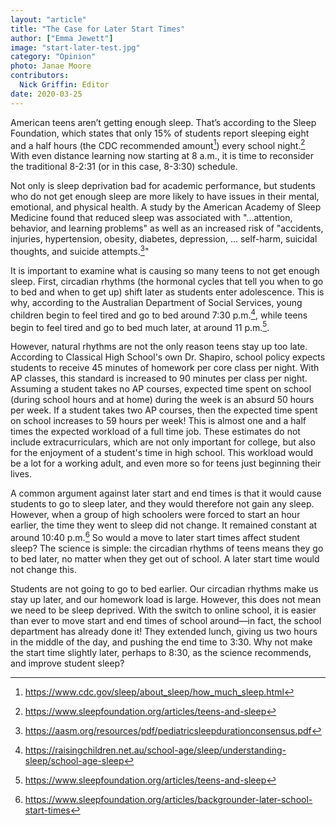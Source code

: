 ```yaml
---
layout: "article"
title: "The Case for Later Start Times"
author: ["Emma Jewett"]
image: "start-later-test.jpg"
category: "Opinion"
photo: Janae Moore
contributors:
  Nick Griffin: Editor
date: 2020-03-25
---
```


American teens aren’t getting enough sleep. That’s according to the Sleep Foundation, which states that only 15% of students report sleeping eight and a half hours (the CDC recommended amount[^5]) every school night.[^1] With even distance learning now starting at 8 a.m., it is time to reconsider the traditional 8-2:31 (or in this case, 8-3:30) schedule.

Not only is sleep deprivation bad for academic performance, but students who do not get enough sleep are more likely to have issues in their mental, emotional, and physical health. A study by the American Academy of Sleep Medicine found that reduced sleep was associated with "...attention, behavior, and learning problems" as well as an increased risk of "accidents, injuries, hypertension, obesity, diabetes, depression, … self-harm, suicidal thoughts, and suicide attempts.[^2]"

It is important to examine what is causing so many teens to not get enough sleep. First, circadian rhythms (the hormonal cycles that tell you when to go to bed and when to get up) shift later as students enter adolescence. This is why, according to the Australian Department of Social Services, young children begin to feel tired and go to bed around 7:30 p.m.[^3], while teens begin to feel tired and go to bed much later, at around 11 p.m.[^4].

However, natural rhythms are not the only reason teens stay up too late. According to Classical High School's own Dr. Shapiro, school policy expects students to receive 45 minutes of homework per core class per night. With AP classes, this standard is increased to 90 minutes per class per night. Assuming a student takes no AP courses, expected time spent on school (during school hours and at home) during the week is an absurd 50 hours per week. If a student takes two AP courses, then the expected time spent on school increases to 59 hours per week! This is almost one and a half times the expected workload of a full time job. These estimates do not include extracurriculars, which are not only important for college, but also for the enjoyment of a student's time in high school. This workload would be a lot for a working adult, and even more so for teens just beginning their lives.

A common argument against later start and end times is that it would cause students to go to sleep later, and they would therefore not gain any sleep. However, when a group of high schoolers were forced to start an hour earlier, the time they went to sleep did not change. It remained constant at around 10:40 p.m.[^6] So would a move to later start times affect student sleep? The science is simple: the circadian rhythms of teens means they go to bed later, no matter when they get out of school. A later start time would not change this.

Students are not going to go to bed earlier. Our circadian rhythms make us stay up later, and our homework load is large. However, this does not mean we need to be sleep deprived. With the switch to online school, it is easier than ever to move start and end times of school around—in fact, the school department has already done it! They extended lunch, giving us two hours in the middle of the day, and pushing the end time to 3:30. Why not make the start time slightly later, perhaps to 8:30, as the science recommends, and improve student sleep?

[^1]: https://www.sleepfoundation.org/articles/teens-and-sleep
[^2]: https://aasm.org/resources/pdf/pediatricsleepdurationconsensus.pdf
[^3]: https://raisingchildren.net.au/school-age/sleep/understanding-sleep/school-age-sleep
[^4]: https://www.sleepfoundation.org/articles/teens-and-sleep
[^5]: https://www.cdc.gov/sleep/about_sleep/how_much_sleep.html
[^6]: https://www.sleepfoundation.org/articles/backgrounder-later-school-start-times
